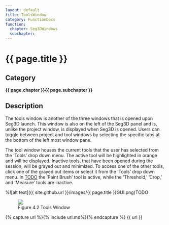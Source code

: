 ```yaml
---
layout: default
title: ToolsWindow
category: FunctionDocs 
function: 
  chapter: Seg3DWindows
  subchapter: 
---
```


# {{ page.title }} 

## Category

**{{ page.chapter }}{{ page.subchapter }}**

## Description

The tools window is another of the three windows that is opened upon Seg3D launch. This window is also on the left of the Seg3D panel and is, unlike the project window, is displayed when Seg3D is opened. Users can toggle between project and tool windows by selecting the specific tabs at the bottom of the left most window pane.

The tool window houses the current tools that the user has selected from the ’Tools’ drop down menu. The active tool will be highlighted in orange and will be displayed. Inactive tools, that have been opened during the session, will be grayed out and minimized. To access one of the other tools, click one of the grayed out items or select it from the ’Tools’ drop down menu. In <a href="#ToolWindow">TODO</a> the ’Paint Brush’ tool is active, while the ’Threshold,’ ’Crop,’ and ’Measure’ tools are inactive.

%![alt text]({{ site.github.url }}/images/{{ page.title }}GUI.png)TODO

<figure>
  <img src="Seg3DBasicFunctionality_figures/ToolWindow.png" id="ToolWindow">
  <figcaption>Figure 4.2 Tools Window</figcaption>
</figure>

{% capture url %}{% include url.md%}{% endcapture %}
{{ url }}

